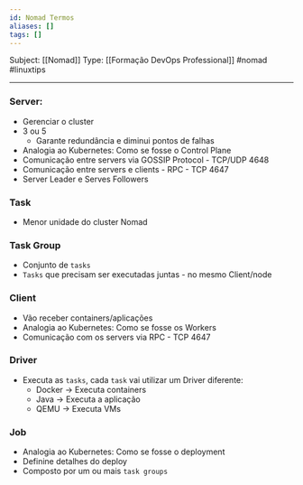 ```yaml
---
id: Nomad Termos
aliases: []
tags: []
---
```


Subject: [[Nomad]] 
Type: [[Formação DevOps Professional]]  #nomad #linuxtips 

----
### Server:
-  Gerenciar o cluster
-  3 ou 5
    -  Garante redundância e diminui pontos de falhas
-  Analogia ao Kubernetes: Como se fosse o Control Plane
-  Comunicação entre servers via GOSSIP Protocol - TCP/UDP 4648 
-  Comunicação entre servers e clients - RPC - TCP 4647
-  Server Leader e Serves Followers

### Task
-  Menor unidade do cluster Nomad 

### Task Group
-  Conjunto de `tasks`
-  `Tasks` que precisam ser executadas juntas - no mesmo Client/node

### Client
-  Vão receber containers/aplicações
-  Analogia ao Kubernetes: Como se fosse os Workers
-  Comunicação com os servers via RPC - TCP 4647

### Driver 
-  Executa as `tasks`, cada `task` vai utilizar um Driver diferente:
    -  Docker -> Executa containers
    -  Java   -> Executa a aplicação
    -  QEMU   -> Executa VMs

### Job
-  Analogia ao Kubernetes: Como se fosse o deployment
-  Definine detalhes do deploy
-  Composto por um ou mais `task groups`
